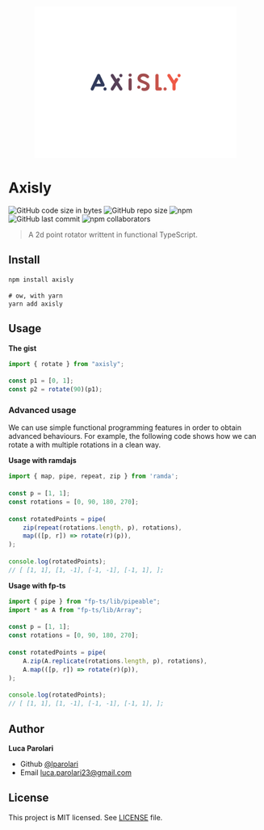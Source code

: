 <p align="center"><img src="https://raw.githubusercontent.com/lparolari/axisly/master/docs/logo.svg" width="400"></p>

# Axisly

![GitHub code size in bytes](https://img.shields.io/github/languages/code-size/lparolari/axisly.svg)
![GitHub repo size](https://img.shields.io/github/repo-size/lparolari/axisly.svg)
![npm](https://img.shields.io/npm/dm/axisly.svg)
![GitHub last commit](https://img.shields.io/github/last-commit/lparolari/axisly.svg)
![npm collaborators](https://img.shields.io/npm/collaborators/lparolari/axisly.svg)

> A 2d point rotator writtent in functional TypeScript.

## Install

```
npm install axisly

# ow, with yarn
yarn add axisly
```

## Usage

**The gist**

```typescript
import { rotate } from "axisly";

const p1 = [0, 1];
const p2 = rotate(90)(p1);
```

### Advanced usage

We can use simple functional programming features in order to obtain
advanced behaviours. For example, the following code shows how we can
rotate a with multiple rotations in a clean way.

**Usage with ramdajs**

```typescript
import { map, pipe, repeat, zip } from 'ramda';

const p = [1, 1];
const rotations = [0, 90, 180, 270];

const rotatedPoints = pipe(
    zip(repeat(rotations.length, p), rotations),
    map(([p, r]) => rotate(r)(p)),
);

console.log(rotatedPoints);
// [ [1, 1], [1, -1], [-1, -1], [-1, 1], ];
```

**Usage with fp-ts**

```typescript
import { pipe } from "fp-ts/lib/pipeable";
import * as A from "fp-ts/lib/Array";

const p = [1, 1];
const rotations = [0, 90, 180, 270];

const rotatedPoints = pipe(
    A.zip(A.replicate(rotations.length, p), rotations),
    A.map(([p, r]) => rotate(r)(p)),
);

console.log(rotatedPoints);
// [ [1, 1], [1, -1], [-1, -1], [-1, 1], ];
```

## Author

**Luca Parolari**

- Github [@lparolari](https://github.com/lparolari)
- Email [luca.parolari23@gmail.com](mailto:luca.parolari23@gmail.com)

## License

This project is MIT licensed. See [LICENSE](license) file.
